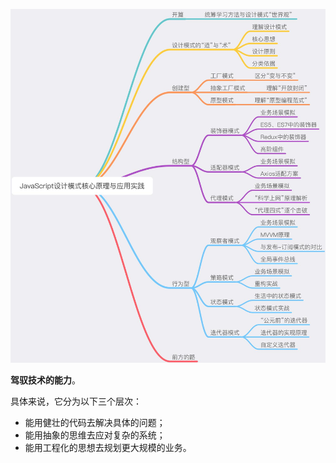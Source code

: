 ![img](1.前言.assets/16ab0c39cfa5125dtplv-t2oaga2asx-jj-mark1512000q75.jpg)

**驾驭技术的能力**。

具体来说，它分为以下三个层次：

- 能用健壮的代码去解决具体的问题；
- 能用抽象的思维去应对复杂的系统；
- 能用工程化的思想去规划更大规模的业务。

